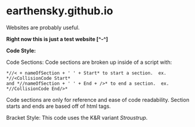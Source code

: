 # earthensky.github.io
Websites are probably useful.

**Right now this is just a test website [^-^]**

**Code Style:**

Code Sections:
  Code sections are broken up inside of a script with:

    *//< + nameOfSection + ' ' + Start* to start a section.  ex. *//<CollisionCode Start*
    and *//nameOfSection + ' ' + End + />* to end a section.  ex. *//CollisionCode End/>*

  Code sections are only for reference and ease of code readability.
  Section starts and ends are based off of html tags.

Bracket Style:
  This code uses the K&R variant *Stroustrup*.
